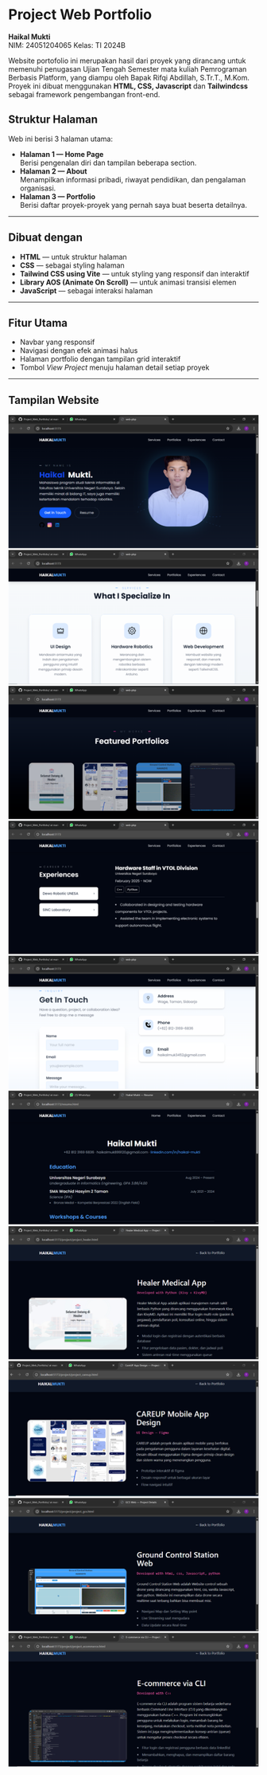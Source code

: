 # Project Web Portfolio

**Haikal Mukti**  
NIM: 24051204065
Kelas: TI 2024B  

Website portofolio ini merupakan hasil dari proyek yang dirancang untuk memenuhi penugasan Ujian Tengah Semester mata kuliah Pemrograman Berbasis Platform, yang diampu oleh Bapak Rifqi Abdillah, S.Tr.T., M.Kom.
Proyek ini dibuat menggunakan **HTML, CSS, Javascript** dan **Tailwindcss** sebagai framework pengembangan front-end.

## Struktur Halaman

Web ini berisi 3 halaman utama:

- **Halaman 1 — Home Page**  
  Berisi pengenalan diri dan tampilan beberapa section.
- **Halaman 2 — About**  
  Menampilkan informasi pribadi, riwayat pendidikan, dan pengalaman organisasi.
- **Halaman 3 — Portfolio**  
  Berisi daftar proyek-proyek yang pernah saya buat beserta detailnya.

---

## Dibuat dengan

- **HTML** — untuk struktur halaman 
- **CSS** — sebagai styling halaman
- **Tailwind CSS using Vite** — untuk styling yang responsif dan interaktif
- **Library AOS (Animate On Scroll)** — untuk animasi transisi elemen  
- **JavaScript** — sebagai interaksi halaman  

---

## Fitur Utama

- Navbar yang responsif  
- Navigasi dengan efek animasi halus  
- Halaman portfolio dengan tampilan grid interaktif  
- Tombol *View Project* menuju halaman detail setiap proyek  

---

## Tampilan Website

![home](assets/home.PNG)
![services](assets/services.PNG)
![portfolios](assets/portfolios.PNG)
![experiences](assets/experiences.PNG)
![contact](assets/contact.PNG)
![resume](assets/resume.PNG)
![healer](assets/detail_healer.PNG)
![careup](assets/detail_careup.PNG)
![gcs](assets/detail_gcs.PNG)
![e-commerce](assets/detail_e-commerce.PNG)

